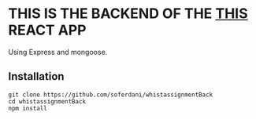 # THIS IS THE BACKEND OF THE [THIS](https://github.com/soferdani/WhistAssignment) REACT APP

Using Express and mongoose.


## Installation

    git clone https://github.com/soferdani/whistassignmentBack
    cd whistassignmentBack
    npm install
